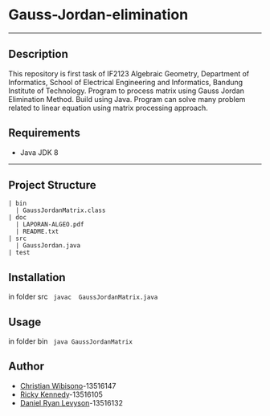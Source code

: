 # Gauss-Jordan-elimination
----

## Description
This repository is first task of IF2123 Algebraic Geometry, Department of Informatics, School of Electrical Engineering and Informatics, Bandung Institute of Technology. Program to process matrix using Gauss Jordan Elimination Method. 
Build using Java. Program can solve many problem related to linear equation using matrix processing approach.

## Requirements
* Java JDK 8
----
## Project Structure
```
| bin 
  | GaussJordanMatrix.class
| doc
  | LAPORAN-ALGEO.pdf
  | README.txt
| src
  | GaussJordan.java
| test
```

## Installation
in folder src
` javac  GaussJordanMatrix.java`

## Usage
in folder bin
` java GaussJordanMatrix`

## Author
* [Christian Wibisono](https://github.com/christianwbsn)-13516147
* [Ricky Kennedy](https://github.com/RickyKennedy25)-13516105
* [Daniel Ryan Levyson](https://github.com/denailry)-13516132
